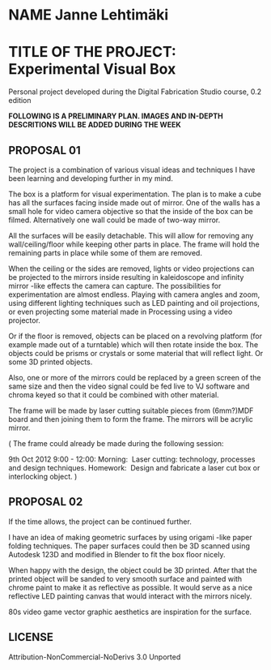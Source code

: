 # NAME Janne Lehtimäki
# TITLE OF THE PROJECT: Experimental Visual Box

Personal project developed during the Digital Fabrication Studio course, 0.2 edition

__FOLLOWING IS A PRELIMINARY PLAN. IMAGES AND IN-DEPTH DESCRITIONS WILL BE ADDED DURING THE WEEK__

## PROPOSAL 01

The project is a combination of various visual ideas and techniques I have been learning and developing further in my mind.

The box is a platform for visual experimentation. The plan is to make a cube has all the surfaces facing inside made out of mirror. One of the walls has a small hole for video camera objective so that the inside of the box can be filmed. Alternatively one wall could be made of two-way mirror.

All the surfaces will be easily detachable. This will allow for removing any wall/ceiling/floor while keeping other parts in place. The frame will hold the remaining parts in place while some of them are removed.

When the ceiling or the sides are removed, lights or video projections can be projected to the mirrors inside resulting in kaleidoscope and infinity mirror -like effects the camera can capture. 
The possibilities for experimentation are almost endless. Playing with camera angles and zoom, using different lighting techniques such as LED painting and oil projections, or even projecting some material made in Processing using a video projector. 

Or if the floor is removed, objects can be placed on a revolving platform (for example made out of a turntable) which will then rotate inside the box. The objects could be prisms or crystals or some material that will reflect light. Or some 3D printed objects.

Also, one or more of the mirrors could be replaced by a green screen of the same size and then the video signal could be fed live to VJ software and chroma keyed so that it could be combined with other material.

The frame will be made by laser cutting suitable pieces from (6mm?)MDF board and then joining them to form the frame. The mirrors will be acrylic mirror.

( The frame could already be made during the following session:

9th Oct 2012 9:00 - 12:00: Morning:  Laser cutting: technology, processes and design techniques.
Homework:  Design and fabricate a laser cut box or interlocking object.
)


## PROPOSAL 02

If the time allows, the project can be continued further.

I have an idea of making geometric surfaces by using origami -like paper folding techniques. The paper surfaces could then be 3D scanned using Autodesk 123D and modified in Blender to fit the box floor nicely. 

When happy with the design, the object could be 3D printed. After that the printed object will be sanded to very smooth surface and painted with chrome paint to make it as reflective as possible. It would serve as a nice reflective LED painting canvas that would interact with the mirrors nicely.

80s video game vector graphic aesthetics are inspiration for the surface.

## LICENSE
Attribution-NonCommercial-NoDerivs 3.0 Unported